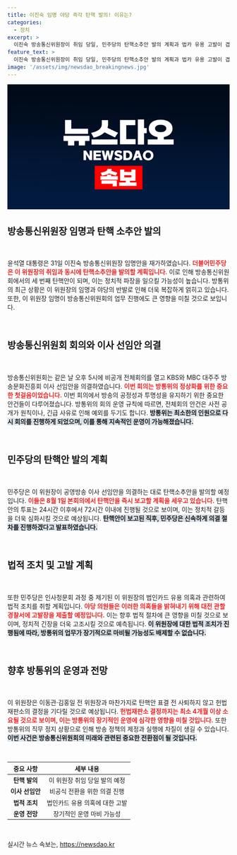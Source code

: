 ```yaml
---
title: 이진숙 임명 야당 즉각 탄핵 발의! 이유는?
categories:
  - 정치
excerpt: >
  이진숙 방송통신위원장이 취임 당일, 민주당의 탄핵소추안 발의 계획과 법카 유용 고발이 겹치면서 긴장이 고조되고 있다. 긴박한 분위기 속에 방통위 이사 선임을 신속히 처리한 이 위원장이 과연 어떤 결과를 맞이할지 주목된다.
feature_text: >
  이진숙 방송통신위원장이 취임 당일, 민주당의 탄핵소추안 발의 계획과 법카 유용 고발이 겹치면서 긴장이 고조되고 있다. 긴박한 분위기 속에 방통위 이사 선임을 신속히 처리한 이 위원장이 과연 어떤 결과를 맞이할지 주목된다.
image: '/assets/img/newsdao_breakingnews.jpg'
---
```


<p><img src="/assets/img/newsdao_breakingnews.jpg" alt="cryptoinkorea 속보" /></p>

<h2 data-ke-size="size26">방송통신위원장 임명과 탄핵 소추안 발의</h2>

<p data-ke-size="size16">&nbsp;</p>

<p>윤석열 대통령은 31일 이진숙 방송통신위원장 임명안을 재가하였습니다. <b><span style="color: #ee2323;">더불어민주당은 이 위원장의 취임과 동시에 탄핵소추안을 발의할 계획입니다.</span></b> 이로 인해 방송통신위원회에서의 세 번째 탄핵안이 되며, 이는 정치적 파장을 일으킬 가능성이 높습니다. 방통위의 최근 상황은 이 위원장의 임명과 야당의 반발로 인해 더욱 복잡하게 얽히고 있습니다. 또한, 이 위원장 임명이 방송통신위원회의 업무 진행에도 큰 영향을 미칠 것으로 보입니다. </p>

<p data-ke-size="size16">&nbsp;</p>

<h2 data-ke-size="size26">방송통신위원회 회의와 이사 선임안 의결</h2>

<p data-ke-size="size16">&nbsp;</p>

<p>방송통신위원회는 같은 날 오후 5시에 비공개 전체회의를 열고 KBS와 MBC 대주주 방송문화진흥회 이사 선임안을 의결하였습니다. <b><span style="color: #ee2323;">이번 회의는 방통위의 정상화를 위한 중요한 첫걸음이었습니다.</span></b> 이번 회의에서 방송의 공정성과 투명성을 유지하기 위한 중요한 안건들이 다루어졌습니다. 방통위의 회의 운영 규칙에 따르면, 전체회의 안건은 사전 공개가 원칙이나, 긴급 사유로 인해 예외를 두기도 합니다. <b><span style="background-color: #21538527;">방통위는 최소한의 인원으로 다시 회의를 진행하게 되었으며, 이를 통해 지속적인 운영이 가능해졌습니다.</span></b></p>

<p data-ke-size="size16">&nbsp;</p>

<h2 data-ke-size="size26">민주당의 탄핵안 발의 계획</h2>

<p data-ke-size="size16">&nbsp;</p>

<p>민주당은 이 위원장이 공영방송 이사 선임안을 의결하는 대로 탄핵소추안을 발의할 예정입니다. <b><span style="color: #ee2323;">이들은 8월 1일 본회의에서 탄핵안을 즉시 보고할 계획을 세우고 있습니다.</span></b> 탄핵안의 투표는 24시간 이후에서 72시간 이내에 진행될 것으로 보이며, 이는 정치적 갈등을 더욱 심화시킬 것으로 예상됩니다. <b><span style="background-color: #21538527;">탄핵안이 보고된 직후, 민주당은 신속하게 의결 절차를 진행하겠다고 발표하였습니다.</span></b></p>

<p data-ke-size="size16">&nbsp;</p>

<h2 data-ke-size="size26">법적 조치 및 고발 계획</h2>

<p data-ke-size="size16">&nbsp;</p>

<p>또한 민주당은 인사청문회 과정 중 제기된 이 위원장의 법인카드 유용 의혹과 관련하여 법적 조치를 취할 계획입니다. <b><span style="color: #ee2323;">야당 의원들은 이러한 의혹들을 밝혀내기 위해 대전 관할 경찰서에 고발장을 제출할 예정입니다.</span></b> 이는 향후 법적 절차에 큰 영향을 미칠 것으로 보이며, 정치적 긴장을 더욱 고조시킬 것으로 예측됩니다. <b><span style="background-color: #21538527;">이 위원장에 대한 법적 조치가 진행됨에 따라, 방통위의 업무가 장기적으로 마비될 가능성도 배제할 수 없습니다.</span></b></p>

<p data-ke-size="size16">&nbsp;</p>

<h2 data-ke-size="size26">향후 방통위의 운영과 전망</h2>

<p data-ke-size="size16">&nbsp;</p>

<p>이 위원장은 이동관·김홍일 전 위원장과 마찬가지로 탄핵안 표결 전 사퇴하지 않고 헌법재판소의 결정을 기다릴 것으로 예상됩니다. <b><span style="color: #ee2323;">헌법재판소 결정까지는 최소 4개월 이상 소요될 것으로 보이며, 이는 방통위의 장기적인 운영에 심각한 영향을 미칠 것입니다.</span></b> 또한 방통위의 직무 정지 상황으로 인해 방송 정책의 제정과 실행에 차질이 생길 수 있습니다. <b><span style="background-color: #21538527;">이번 사건은 방송통신위원회의 미래와 관련된 중요한 전환점이 될 것입니다.</span></b></p>

<p data-ke-size="size16">&nbsp;</p>

<table>
  <thead>
    <tr>
      <th style="text-align: center;"><b>중요 사항</b></th>
      <th style="text-align: center;"><b>세부 내용</b></th>
    </tr>
  </thead>
  <tbody>
    <tr>
      <td style="text-align: center; height: 17px;"><b>탄핵 발의</b></td>
      <td style="text-align: center; height: 17px;">이 위원장 취임 당일 발의 예정</td>
    </tr>
    <tr>
      <td style="text-align: center; height: 17px;"><b>이사 선임안</b></td>
      <td style="text-align: center; height: 17px;">비공식 전환을 위한 의결 진행</td>
    </tr>
    <tr>
      <td style="text-align: center; height: 17px;"><b>법적 조치</b></td>
      <td style="text-align: center; height: 17px;">법인카드 유용 의혹에 대한 고발</td>
    </tr>
    <tr>
      <td style="text-align: center; height: 17px;"><b>운영 전망</b></td>
      <td style="text-align: center; height: 17px;">장기적인 운영 마비 가능성</td>
    </tr>
  </tbody>
</table>

<p data-ke-size="size16">&nbsp;</p>
실시간 뉴스 속보는, <a href="https://newsdao.kr" rel="dofollow">https://newsdao.kr</a>


